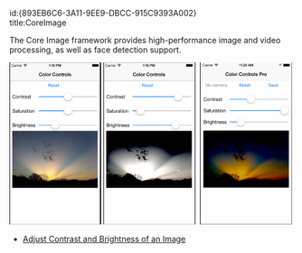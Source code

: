 id:{893EB6C6-3A11-9EE9-DBCC-915C9393A002}  
title:CoreImage  

The Core Image framework provides high-performance image and video
processing, as well as face detection support.

 [ ![](Images/ColorControls.png)](Images/ColorControls.png)

-   [Adjust Contrast and Brightness of an Image](/recipes/ios/media/coreimage/adjust_contrast_and_brightness_of_an_image)